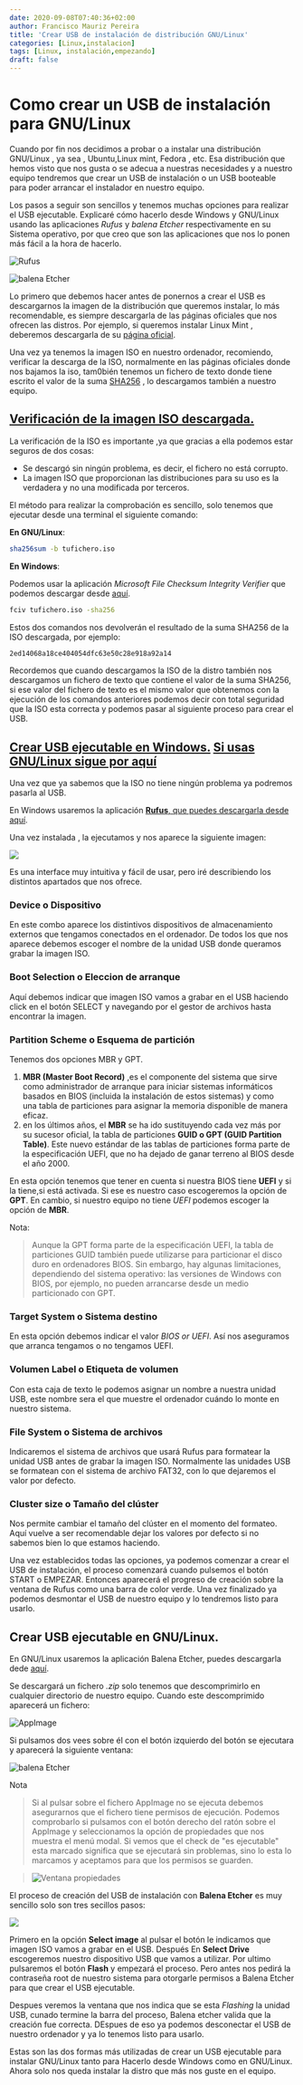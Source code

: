 ```yaml
---
date: 2020-09-08T07:40:36+02:00
author: Francisco Mauriz Pereira
title: 'Crear USB de instalación de distribución GNU/Linux'
categories: [Linux,instalacion]
tags: [Linux, instalación,empezando]
draft: false
---
```


# Como crear un USB de instalación para GNU/Linux

Cuando por fin nos decidimos a probar o a instalar una distribución GNU/Linux , ya sea , Ubuntu,Linux mint, Fedora , etc. Esa distribución que hemos visto que nos gusta o se adecua a nuestras necesidades y a nuestro equipo tendremos que crear un USB de instalación o un USB booteable para poder arrancar el instalador en nuestro equipo.

Los pasos a seguir son sencillos y tenemos muchas opciones para realizar el USB ejecutable. Explicaré cómo hacerlo desde Windows y GNU/Linux usando las aplicaciones *Rufus* y *balena Etcher* respectivamente en su Sistema operativo, por que creo que son las aplicaciones que nos lo ponen más fácil a la hora de hacerlo.

![Rufus](/images/ventana_rufus.png "Imagen de Rufus")

![balena Etcher](/images/ventana_balena.jpg "Imagen de balena Etcher")


Lo primero que debemos hacer antes de ponernos a crear el USB es descargarnos la imagen de la distribución que queremos instalar, lo más recomendable, es siempre descargarla de las páginas oficiales que nos ofrecen las distros. Por ejemplo, si queremos instalar Linux Mint , deberemos descargarla de su [página oficial](https://linuxmint.com/download.php).

Una vez ya tenemos la imagen ISO en nuestro ordenador, recomiendo, verificar la descarga de la ISO, normalmente en las páginas oficiales donde nos bajamos la iso, tam0bién tenemos un fichero de texto donde tiene escrito el valor de la  suma  [SHA256](
https://es.m.wikipedia.org/wiki/SHA-2) , lo descargamos también a nuestro equipo.

## <u>Verificación de la imagen ISO descargada.</u>

La verificación de la ISO es importante ,ya que gracias a ella podemos estar seguros de dos cosas:

 - Se descargó sin ningún problema, es decir, el fichero no está corrupto.
 -  La imagen ISO que proporcionan las distribuciones para su uso es la verdadera y no una modificada por terceros.

El método para realizar la comprobación es sencillo, solo tenemos que ejecutar desde una terminal el siguiente comando:

**En GNU/Linux**:
```bash
sha256sum -b tufichero.iso
```

**En Windows**:

Podemos usar la aplicación *Microsoft File Checksum Integrity Verifier* que podemos descargar desde [aquí](https://www.microsoft.com/en-us/download/confirmation.aspx?id=11533).
```cmd
fciv tufichero.iso -sha256
```

Estos dos comandos nos devolverán el resultado de la suma SHA256 de la ISO descargada, por ejemplo:

```bash
2ed14068a18ce404054dfc63e50c28e918a92a14
```

Recordemos que cuando descargamos la ISO de la distro también nos descargamos un fichero de texto que contiene el valor de la suma SHA256, si ese valor del fichero de texto es el mismo valor que obtenemos con la ejecución de los comandos anteriores podemos decir con total seguridad que la ISO esta correcta y podemos pasar al siguiente proceso para crear el USB.

## <u>Crear USB ejecutable en Windows.</u> [Si usas GNU/Linux sigue por aquí](#Crear-USB-ejecutable-en-GNU/Linux)

Una vez que ya sabemos que la ISO no tiene ningún problema ya podremos pasarla al USB.

En Windows usaremos la aplicación [**Rufus**, que puedes descargarla desde aquí](http://rufus.ie/).

 Una vez instalada , la ejecutamos y nos aparece la siguiente imagen:

![](/images/ventana_rufus.png) 

Es una interface muy intuitiva y fácil de usar, pero iré describiendo los distintos apartados que nos ofrece.

### Device o Dispositivo

En este combo aparece los distintivos dispositivos de almacenamiento externos que tengamos conectados en el ordenador. De todos los que nos aparece debemos escoger el nombre de la unidad USB donde queramos grabar la imagen ISO.

### Boot Selection o  Eleccion de arranque

Aquí debemos indicar que imagen ISO vamos a grabar en el USB haciendo click en el botón SELECT y navegando por el gestor de archivos hasta encontrar la imagen.

### Partition Scheme o Esquema de partición

Tenemos dos opciones MBR y GPT.
1. **MBR (Master Boot Record)** ,es el componente del sistema que sirve  como administrador de arranque para iniciar sistemas informáticos basados en BIOS (incluida la instalación de estos sistemas) y como una tabla de particiones para asignar la memoria disponible de manera eficaz. 
2. en los últimos años, el **MBR** se ha ido sustituyendo cada vez más por su sucesor oficial, la tabla de particiones **GUID o GPT (GUID Partition Table)**. Este nuevo estándar de las tablas de particiones forma parte de la especificación UEFI, que no ha dejado de ganar terreno al BIOS desde el año 2000.

En esta opción tenemos que tener en cuenta si nuestra BIOS tiene **UEFI** y si la tiene,si está activada. Si ese es nuestro caso escogeremos la opción de **GPT**. En cambio, si nuestro equipo no tiene *UEFI*  podemos escoger la opción de **MBR**.

Nota:
>Aunque la GPT forma parte de la especificación UEFI, la tabla de particiones GUID también puede utilizarse para particionar el disco duro en ordenadores BIOS. Sin embargo, hay algunas limitaciones, dependiendo del sistema operativo: las versiones de Windows con BIOS, por ejemplo, no pueden arrancarse desde un medio particionado con GPT.

### Target System o Sistema destino

En esta opción debemos indicar el valor *BIOS or UEFI*. Así nos aseguramos que arranca tengamos o no tengamos UEFI.

### Volumen Label o Etiqueta de volumen

Con esta caja de texto le podemos asignar un nombre a nuestra unidad USB, este nombre sera el que muestre el ordenador cuándo lo monte en nuestro sistema.

### File System o Sistema de archivos

Indicaremos el sistema de archivos que usará Rufus para formatear la unidad USB antes de grabar la imagen ISO. Normalmente las unidades USB se formatean con el sistema de archivo FAT32, con lo que dejaremos el valor por defecto.

### Cluster size o Tamaño del clúster

Nos permite cambiar el tamaño del clúster en el momento del formateo. Aquí vuelve a ser recomendable dejar los valores por defecto si no sabemos bien lo que estamos haciendo.

Una vez establecidos todas las opciones, ya podemos comenzar a crear el USB de instalación, el proceso comenzará cuando pulsemos el botón START o EMPEZAR. Entonces aparecerá el progreso de creación sobre la ventana de Rufus como una barra de color verde. Una vez finalizado ya podemos desmontar el USB de nuestro equipo y lo tendremos listo para usarlo.

## Crear USB ejecutable en GNU/Linux.

En GNU/Linux usaremos la aplicación Balena Etcher, puedes descargarla dede [aquí](https://www.balena.io/etcher/).

Se descargará un fichero *.zip* solo tenemos que descomprimirlo en cualquier directorio de nuestro equipo. Cuando este descomprimido aparecerá un fichero:

![AppImage](/images/ico_balena.png)

Si pulsamos dos vees sobre él con el botón izquierdo del botón se ejecutara y aparecerá la siguiente ventana:

![balena Etcher](/images/ventana_balena.jpg "Imagen de balena Etcher")

Nota
> Si al pulsar sobre el fichero AppImage no se ejecuta debemos asegurarnos que el fichero tiene permisos de ejecución. Podemos comprobarlo si pulsamos con el botón derecho del ratón sobre el AppImage y seleccionamos la opción de propiedades que nos muestra el menú modal. Si vemos que el check de "es ejecutable" esta marcado significa que se ejecutará sin problemas, sino lo esta lo marcamos y aceptamos para que los permisos se guarden.

> ![Ventana propiedades](/images/propiedades_balena.png)


El proceso de creación del USB de instalación con **Balena Etcher** es muy sencillo solo son tres secillos pasos:

![](/images/ventana_balena.jpg)

Primero en la opción **Select image** al pulsar el botón le indicamos que imagen ISO vamos a grabar en el USB. Después En **Select Drive** escogeremos nuestro dispositivo USB que vamos a utilizar. Por ultimo pulsaremos el botón **Flash** y empezará el proceso. Pero antes nos pedirá la contraseña root de nuestro sistema para otorgarle permisos a Balena Etcher para que crear el USB ejecutable.

Despues veremos la ventana que nos indica que se esta *Flashing* la unidad USB, cunado termine la barra del proceso, Balena etcher valida que la creación fue correcta. DEspues de eso ya podemos desconectar el USB de nuestro ordenador y ya lo tenemos listo para usarlo.


Estas son las dos formas más utilizadas de crear un USB ejecutable para instalar GNU/Linux tanto para Hacerlo desde Windows como en GNU/Linux. Ahora solo nos queda instalar la distro que más nos guste en el equipo.